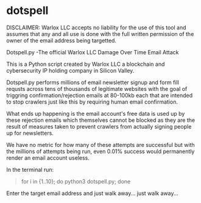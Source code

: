 # dotspell
DISCLAIMER: Warlox LLC accepts no liability for the use of this tool and assumes that any and all use
is done with the full written permission of the owner of the email address being targetted.

Dotspell.py -The official Warlox LLC Damage Over Time Email Attack

This is a Python script created by Warlox LLC a blockchain and cybersecurity IP holding company in Silicon Valley.

Dotspell.py performs millions of email newsletter signup and form fill requsts across tens
of thousands of legitimate websites with the goal of triggring confirmation/rejection emails
at 80-100kb each that are intended to stop crawlers just like this by requiring human email
confirmation.

What ends up happening is the email account's free data is used up by these rejection emails
which themselves cannot be blocked as they are the result of measures taken to prevent 
crawlers from actually signing people up for newsletters.

We have no metric for how many of these attempts are successful but with the millions of
attempts being run, even 0.01% success would permanently render an email account useless.

In the terminal run:

> for i in {1..10}; do python3 dotspell.py; done

Enter the target email address and just walk away... just walk away...

